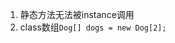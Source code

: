 1. 静态方法无法被instance调用
2. class数组`Dog[] dogs = new Dog[2];   `
<!--stackedit_data:
eyJoaXN0b3J5IjpbLTE3Nzc1NzAxMDgsNDQwOTA1NjE5XX0=
-->